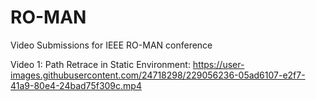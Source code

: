 # RO-MAN
Video Submissions for IEEE RO-MAN conference

Video 1: Path Retrace in Static Environment:
https://user-images.githubusercontent.com/24718298/229056236-05ad6107-e2f7-41a9-80e4-24bad75f309c.mp4

